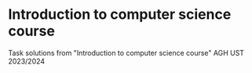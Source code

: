 # Introduction to computer science course

Task solutions from "Introduction to computer science course" AGH UST 2023/2024
